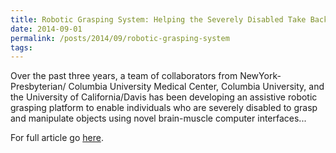 ```yaml
---
title: Robotic Grasping System: Helping the Severely Disabled Take Back Control
date: 2014-09-01
permalink: /posts/2014/09/robotic-grasping-system
tags:
---
```


Over the past three years, a team of collaborators from NewYork-Presbyterian/ Columbia University Medical Center, Columbia University, and the University of California/Davis has been developing an assistive robotic grasping platform to enable individuals who are severely disabled to grasp and manipulate objects using novel brain-muscle computer interfaces...

For full article go [here](http://www.pages01.net/mms/AdvancesinRehabilitationMedecine/rehab_art2_robotic.html).

<!-- In 2012, the National Science Foundation (NSF) supported the team's collaborative research with a five-year grant as part of an NSF-led national robotics initiative to develop next-generation robotics. "This is more than a technology-driven research endeavor," says Joel Stein, MD, Physiatrist-in-Chief, Department of Rehabilitation Medicine at NewYork-Presbyterian Hospital. "It is also motivated by clinical necessity."

This particular collaboration began when Sanjay Joshi, PhD, an Associate Professor of Mechanical and Aerospace Engineering at the University of California/Davis where he directs the Robotics, Autonomous Systems, and Controls Laboratory, was a visiting professor in the Department of Neurology at Columbia University College of Physicians and Surgeons. At UC/Davis, Dr. Joshi works on surface electromyography (sEMG) – sensors that rely on only a single muscle site. These noninvasive sensors allow people with severe disabilities to communicate through muscle activity – something that is possible because, even though they cannot move their arms or legs, they can send signals to their muscles that can be picked up and can interface with a computer.

At the same time, Peter K. Allen, PhD, Professor of Computer Science at Columbia University, along with Jonathan Weisz, a PhD student in the Columbia University Robotics Group, had developed a user interface that, as Dr. Allen notes, "takes the complexity of grasping and breaks it down into a very simple procedure. The user needs to provide only a few inputs into an intelligent grasping system to direct it to effectively pick things up."

With their combined expertise in robotics, engineering, computer science, and rehabilitative medicine, Drs. Joshi, Allen, and Stein knew they had the makings of an ideal research team. "We realized that we had a sensor, a computer system for grasping, and a client population that would merge very nicely together," says Dr. Allen. It would be a team capable of creating a robotic system that could enable severely disabled people to perform tasks less laboriously, even in a complex, cluttered environment, than is possible with any currently available robotic arms.

### Brain Muscle Computer Interface Grasping System: How it Works
The grasping platform uses a single-signal, multi degree-of-freedom sEMG human robot interface developed by Dr. Joshi. He and his UC/Davis team had previously demonstrated that healthy subjects could learn to navigate a cursor in a two-dimensional space on a screen using modulated sEMG signals obtained over the auricularis superior, the ear wiggling muscle located above the ear, or the extensor pollicis longus, a forearm muscle used to extend the thumb. For placement of the sEMG, they chose the auricularis posterior muscle behind the ear – a location with less hair, making it easier to securely attach the electrode and obtain a strong sEMG signal. The sEMG sensor system is then connected to a computer-driven wheelchair mounted robotic arm.
Stages in the Grasping Pipeline
* Object recognition and initialization
* On-line grasp refinement
* Target selection
* Final grasp review
* Initial grasp review
* Grasp choice confirmation
* Planner initialization 

Object Selection image
	  	
Initial Review Phase image
In this phase, the subject sees the planning scene and hits the red target until the object they wish to grasp is highlighted in green. After the subject selects the object, the Grasp View pane on the right is populated with a set of grasps from a pre-planned grasp database. A robot hand appears that the user moves to demonstrate a desired starting pose.

"The grasping task is broken down into a multi-stage pipeline that can be navigated with only a few inputs," explains Dr. Allen. "It integrates pre-planned grasps with on-line grasp planning capability." In earlier work at Columbia, Dr. Allen and his group presented a human-in-the-loop grasp planning system using an Emotiv Epoc EEG headset – a low throughput human input device that reads facial gestures and electroencephalography signals.

"We used the Epoc to provide input that demonstrated user intent to a grasp planner who would then plan grasps in near real time," says Dr. Allen. "In our scenario, the user is presented with a live range image of a table with several objects to be grasped and asked to select an object and attempt to lift it off the table using the sEMG interface. We showed with a cohort of five subjects that the interface could be learned in a few 30-minute sessions and that subjects were then able to produce stable grasps for a variety of objects."

An essential aspect of this assistive robotic system will be training patients to use it. "It takes a little time and work for a person to control the sEMG signal accurately," says Dr. Allen. "Although we have a training procedure, it needs to be optimized so rather than taking days for the training, it can be done within minutes. So, we're working on that."

The team is also refining the control mechanisms and engineering details of the system and expect to soon begin clinical testing on a diverse set of patients in the Department of Rehabilitation and Regenerative Medicine at NewYork-Presbyterian/Columbia. Feedback from patients will help refine the system's design and implementation.

In the future, the team may consider other sensors that are capable of providing more information than sEMG sensors, which are now used because they are noninvasive and inexpensive.

"There are a lot of technologies out there that are trying to converge," adds Dr. Allen. "We're currently looking at near-infrared spectroscopy as another type of sensor. By looking at changes in blood flow across the head, you can obtain certain expectation reward signals. It's also possible that we might be able to use more than one sensor together."

But no matter what sensor is ultimately used down the road, Dr. Stein points out, "Whether you're connecting a sensor directly into a brain signal, via a muscle, or using noninvasive brain monitoring, simplifying the tasks for the users is translatable to a variety of different control systems."

### Who Will Benefit
"Right now our target population is patients with spinal cord injuries who have tetraplegia, are cognitively intact, live in the community, and who need help with tasks," says Dr. Stein. "While this is the prime population, potential candidates may include patients with multiple sclerosis, amyotrophic lateral sclerosis, cerebral palsy, muscular dystrophy, and other disorders that impact motor control function. In our clinical studies, we want to identify the 'perfect' patient to substantiate that the principle and the system work so that clinicians can then adapt it to other populations. The surface EMG system works best with a muscle that has normal control. So we have been using muscles that are suitable for the proof of principle thus far and our primary target population would reflect this as well."

However, the team is also looking at people who have difficulty controlling their muscles, such as those who have had strokes affecting one side or both sides of their body. "One project of ongoing exploration is looking at the impact of disorders that affect motor control," says Dr. Stein. "Our preliminary findings show that, in fact, patients with motor control issues do fine with the sEMG sensor…almost as well as people who are able-bodied. This is encouraging in that the assistive robotic system may have wider application beyond those whose target muscles are normal. Ultimately our vision is to have a system that is compact and portable so individuals can use it in their own environment. That's the long-term goal." -->